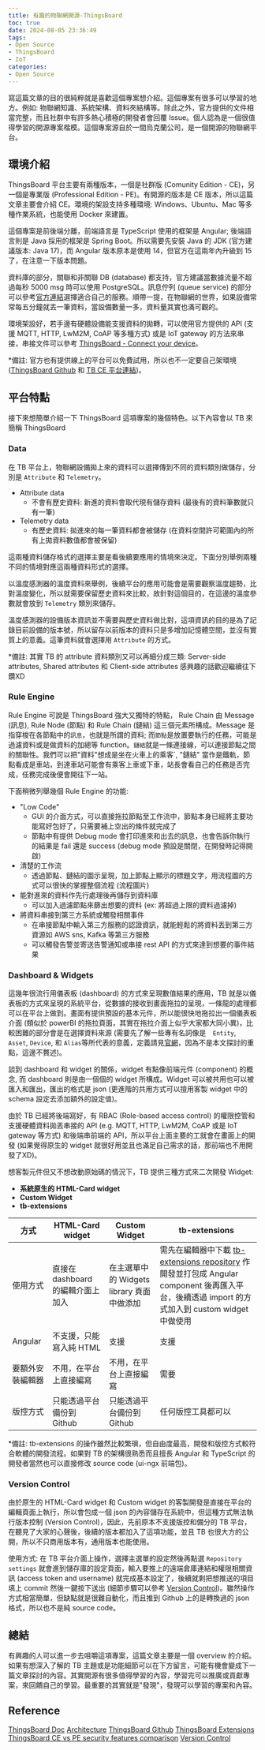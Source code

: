 ```yaml
---
title: 有趣的物聯網開源-ThingsBoard
toc: true
date: 2024-08-05 23:36:49
tags:
- Open Source
- ThingsBoard
- IoT
categories: 
- Open Source
---
```


寫這篇文章的目的很純粹就是喜歡這個專案想介紹。這個專案有很多可以學習的地方。例如: 物聯網知識、系統架構、資料夾結構等。除此之外，官方提供的文件相當完整，而且社群中有許多熱心積極的開發者會回覆 Issue。個人認為是一個很值得學習的開源專案楷模。這個專案源自於一間烏克蘭公司，是一個開源的物聯網平台。

<!-- more -->

## 環境介紹
ThingsBoard 平台主要有兩種版本，一個是社群版 (Comunity Edition - CE)，另一個是專業版 (Professional Edition - PE)。有開源的版本是 CE 版本，所以這篇文章主要會介紹 CE。環境的架設支持多種環境: Windows、Ubuntu、Mac 等多種作業系統，也能使用 Docker 來建置。

這個專案是前後端分離，前端語言是 TypeScript 使用的框架是 Angular; 後端語言則是 Java 採用的框架是 Spring Boot。所以需要先安裝 Java 的 JDK (官方建議版本: Java 17)，而 Angular 版本原本是使用 14，但官方在這兩年內升級到 15 了，在注意一下版本問題。

資料庫的部分，關聯和非關聯 DB (database) 都支持，官方建議當數據流量不超過每秒 5000 msg 時可以使用 PostgreSQL。訊息佇列 (queue service) 的部分可以參考[官方連結](https://thingsboard.io/docs/user-guide/install/docker-windows/)選擇適合自己的服務。順帶一提，在物聯網的世界，如果設備常常每五分鐘就丟一筆資料，當設備數量一多，資料量其實也滿可觀的。

環境架設好，若手邊有硬體設備能支援資料的拋轉，可以使用官方提供的 API (支援 MQTT, HTTP, LwM2M, CoAP 等多種方式) 或是 IoT gateway 的方法來串接，串接文件可以參考 [ThingsBoard - Connect your device](https://thingsboard.io/docs/guides/#AnchorIDConnectYourDevice)。

*備註: 官方也有提供線上的平台可以免費試用，所以也不一定要自己架環境 ([ThingsBoard Github](https://github.com/thingsboard/thingsboard) 和 [TB CE 平台連結](https://demo.thingsboard.io/signup))。

## 平台特點
接下來想簡單介紹一下 ThingsBoard 這項專案的幾個特色。以下內容會以 TB 來簡稱 ThingsBoard 

### Data
在 TB 平台上，物聯網設備拋上來的資料可以選擇傳到不同的資料類別做儲存，分別是 `Attribute` 和 `Telemetry`。
* Attribute data
    * 不會有歷史資料: 新進的資料會取代現有儲存資料 (最後有的資料筆數就只有一筆)
* Telemetry data
    * 有歷史資料: 拋進來的每一筆資料都會被儲存 (在資料空間許可範圍內的所有上拋資料數值都會被保留)

這兩種資料儲存格式的選擇主要是看後續要應用的情境來決定。下面分別舉例兩種不同的情境對應這兩種資料形式的選擇。

以溫度感測器的溫度資料來舉例，後續平台的應用可能會是需要觀察溫度趨勢，比對溫度變化，所以就需要保留歷史資料來比較，故針對這個目的，在這邊的溫度參數就會放到 `Telemetry` 類別來儲存。

溫度感測器的設備版本資訊並不需要與歷史資料做比對，這項資訊的目的是為了記錄目前設備的版本號，所以留存以前版本的資料只是多增加記憶體空間，並沒有實質上的意義。這筆資料就會選擇用 `Attribute` 的方式。

*備註: 其實 TB 的 attribute 資料類別又可以再細分成三類: Server-side attributes, Shared attributes 和 Client-side attributes 感興趣的話歡迎繼續往下鑽XD

### Rule Engine
Rule Engine 可說是 ThingsBoard 強大又獨特的特點， Rule Chain 由 Message (訊息), Rule Node (節點) 和 Rule Chain (鏈結) 這三個元素所構成。Message 是指穿梭在各節點中的`訊息`，也就是所謂的資料; 而`節點`是放置要執行的任務，可能是過濾資料或是做資料的加總等 function。`鏈結`就是一條連接線，可以連接節點之間的關聯性。我們可以把"資料"想成是坐在火車上的乘客`, "鏈結" 當作是鐵軌，節點看成是車站，到達車站可能會有乘客上車或下車，站長會看自己的任務是否完成，任務完成後便會開往下一站。

下面稍微列舉幾個 Rule Engine 的功能:
* "Low Code"
    * GUI 的介面方式，可以直接拖拉節點至工作流中，節點本身已經將主要功能寫好包好了，只需要補上空出的條件就完成了
    * 節點中有提供 Debug mode 會打印進來和出去的訊息，也會告訴你執行的結果是 fail 還是 success (debug mode 預設是關閉，在開發時記得開啟)
* 清楚的工作流
    * 透過節點、鏈結的圖示呈現，加上節點上顯示的標題文字，用流程圖的方式可以很快的掌握整個流程 (流程圖片)
* 能對進來的資料作先行處理後再儲存到資料庫
    * 可以加入過濾節點來篩出想要的資料 (ex: 將超過上限的資料過濾掉)
* 將資料串接到第三方系統或觸發相關事件
    * 在串接節點中輸入第三方服務的認證資訊，就能輕鬆的將資料丟到第三方資源如 AWS sns, Kafka 等第三方服務
    * 可以觸發告警並寄送告警通知或串接 rest API 的方式來達到想要的事件結果

### Dashboard & Widgets
這幾年很流行用儀表板 (dashboard) 的方式來呈現數值結果的應用，TB 就是以儀表板的方式來呈現的系統平台，從數據的接收到畫面拖拉的呈現，一條龍的處理都可以在平台上做到。畫面有提供預設的基本元件，所以能很快地拖拉出一個儀表板介面 (類似於 powerBI 的拖拉頁面，其實在拖拉介面上似乎大家都大同小異)，比較困難的部分會是在選擇資料來源 (需要先了解一些專有名詞像是　`Entity`, `Asset`, `Device`, 和 `Alias`等所代表的意義，定義請見[官網](https://thingsboard.io/docs/user-guide/entities-and-relations/)，因為不是本文探討的重點，這邊不贅述)。

談到 dashboard 和 widget 的關係，widget 有點像前端元件 (component) 的概念, 而 dashboard 則是由一個個的 widget 所構成。Widget 可以被共用也可以被匯入和匯出，匯出的格式是 json (更進階的共用方式可以擅用客製 widget 中的 schema 設定去添加額外的設定值)。

由於 TB 已經將後端寫好，有 RBAC (Role-based access control) 的權限控管和支援硬體資料拋丟串接的 API (e.g. MQTT, HTTP, LwM2M, CoAP 或是 IoT gateway 等方式) 和後端串前端的 API，所以平台上面主要的工就會在畫面上的開發 (如果覺得原生的 widget 就很好用並且也滿足自己需求的話，那前端也不用開發了XD)。

想客製元件但又不想改動原始碼的情況下，TB 提供三種方式來二次開發 Widget:
* **系統原生的 HTML-Card widget**
* **Custom Widget**
* **tb-extensions**

| 方式 | HTML-Card widget | Custom Widget | tb-extensions |
| -------- | -------- | -------- | -------- |
| 使用方式 | 直接在 dashboard 的編輯介面上加入 | 在主選單中的 Widgets library 頁面中做添加 | 需先在編輯器中下載 [tb-extensions repository](https://github.com/thingsboard/thingsboard-extensions) 作開發並打包成 Angular component 後再匯入平台，後續透過 import 的方式加入到 custom widget 中做使用 |
| Angular | 不支援，只能寫入純 HTML | 支援 | 支援 |
| 要額外安裝編輯器 | 不用，在平台上直接編寫 | 不用，在平台上直接編寫 | 需要 |
| 版控方式 | 只能透過平台備份到 Github | 只能透過平台備份到 Github | 任何版控工具都可以 |

*備註: tb-extensions 的操作雖然比較繁瑣，但自由度最高，開發和版控方式較符合軟體的開發流程。如果對 TB 的架構很熟悉而且擅長 Angular 和 TypeScript 的開發者當然也可以直接修改 source code (ui-ngx 前端包)。

### Version Control
由於原生的 HTML-Card widget 和 Custom widget 的客製開發是直接在平台的編輯頁面上執行，所以會包成一個 json 的內容儲存在系統中，但這種方式無法執行版本控制 (Version Control)，因此，先前原本不支援版控和備分的 TB 平台，在聽見了大家的心聲後，後續的版本都加入了這項功能，並且 TB 也很大方的公開，所以不只商用版本有，通用版本也能使用。

使用方式: 在 TB 平台介面上操作，選擇主選單的設定然後再點選 `Repository settings` 就會進到儲存庫的設定頁面，輸入要推上的遠端倉庫連結和權限相關資訊 (access token and username) 就完成基本設定了，後續就剩把想推送的項目填上 commit 然後一鍵按下送出 (細節步驟可以參考 [Version Control](https://thingsboard.io/docs/user-guide/version-control/))。雖然操作方式相當簡單，但缺點就是很難自動化，而且推到 Github 上的是轉換過的 json 格式，所以也不是純 source code。

## 總結
有興趣的人可以進一步去咀嚼這項專案，這篇文章主要是一個 overview 的介紹。如果有想深入了解的 TB 主題或是功能細節可以在下方留言，可能有機會變成下一篇文章探討的內容。其實開源有很多值得學習的內容，學習完可以推廣或貢獻專案，來回饋自己的學習。最重要的其實就是"發現"，發現可以學習的專案和內容。

## Reference
[ThingsBoard Doc](https://thingsboard.io/docs/)
[Architecture](https://thingsboard.io/docs/reference/)
[ThingsBoard Github](https://github.com/thingsboard/thingsboard)
[ThingsBoard Extensions](https://thingsboard.io/docs/user-guide/contribution/widgets-development/#thingsboard-extensions)
[ThingsBoard CE vs PE security features comparison](https://thingsboard.io/docs/pe/user-guide/rbac/#thingsboard-ce-vs-pe-security-features-comparison)
[Version Control](https://thingsboard.io/docs/user-guide/version-control/)
